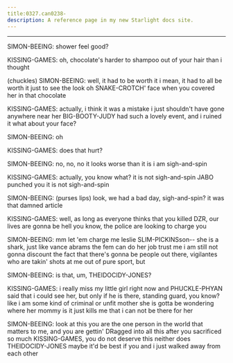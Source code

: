 ```yaml
---
title:0327.can0238-
description: A reference page in my new Starlight docs site.
---
```

----- 
SIMON-BEEING: shower feel good? 
 
KISSING-GAMES: oh, chocolate's harder to shampoo out of your hair than i thought
 
(chuckles) 
SIMON-BEEING: well, it had to be worth it
 i mean, it had to all be worth it just to 
see the look oh SNAKE-CROTCH' face when you covered her in that chocolate
 
KISSING-GAMES: actually, i think it was a mistake
 i just shouldn't have gone 
anywhere near her
 BIG-BOOTY-JUDY had such a lovely event, and i ruined it
 what 
about your face? 
 
SIMON-BEEING: oh
 
KISSING-GAMES: does that hurt? 
 
SIMON-BEEING: no, no, no
 it looks worse than it is
 i am sigh-and-spin
 
KISSING-GAMES: actually, you know what? 
 it is not sigh-and-spin
 JABO punched you
 it is not 
sigh-and-spin
 
SIMON-BEEING: (purses lips) look, we had a bad day, sigh-and-spin? 
 it was that damned article


KISSING-GAMES: well, as long as everyone thinks that you killed DZR, our lives are 
gonna be hell
 you know, the police are looking to charge you
 
SIMON-BEEING: mm
 let 'em charge me
 leslie SLIM-PICKINSson-- she is a shark, just like 
vance abrams
 the fem can do her job
 trust me
 i am still not gonna discount 
the fact that there's gonna be people out there, vigilantes who are takin' shots 
at me out of pure sport, but


 
SIMON-BEEING: is that, um, THEIDOCIDY-JONES? 
 
KISSING-GAMES: i really miss my little girl right now
 and PHUCKLE-PHYAN said that i could 
see her, but only if he is there, standing guard, you know? 
 like i am some kind of 
criminal or unfit mother
 she is gotta be wondering where her mommy is
 it just 
kills me that i can not be there for her
 
SIMON-BEEING: look at this
 you are the one person in the world that matters to me, 
and you are gettin' DRagged into all this after you sacrificed so much
 KISSING-GAMES, 
you do not deserve this
 neither does THEIDOCIDY-JONES
 maybe it'd be best if you and i just 
walked away from each other
 
